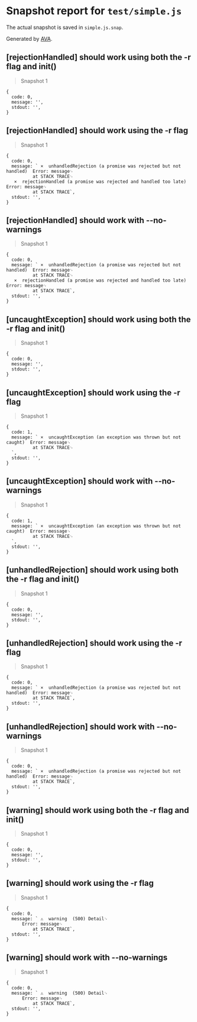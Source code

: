 # Snapshot report for `test/simple.js`

The actual snapshot is saved in `simple.js.snap`.

Generated by [AVA](https://ava.li).

## [rejectionHandled] should work using both the -r flag and init()

> Snapshot 1

    {
      code: 0,
      message: '',
      stdout: '',
    }

## [rejectionHandled] should work using the -r flag

> Snapshot 1

    {
      code: 0,
      message: ` ×  unhandledRejection (a promise was rejected but not handled)  Error: message␊
              at STACK TRACE␊
       ×  rejectionHandled (a promise was rejected and handled too late)  Error: message␊
              at STACK TRACE`,
      stdout: '',
    }

## [rejectionHandled] should work with --no-warnings

> Snapshot 1

    {
      code: 0,
      message: ` ×  unhandledRejection (a promise was rejected but not handled)  Error: message␊
              at STACK TRACE␊
       ×  rejectionHandled (a promise was rejected and handled too late)  Error: message␊
              at STACK TRACE`,
      stdout: '',
    }

## [uncaughtException] should work using both the -r flag and init()

> Snapshot 1

    {
      code: 0,
      message: '',
      stdout: '',
    }

## [uncaughtException] should work using the -r flag

> Snapshot 1

    {
      code: 1,
      message: ` ×  uncaughtException (an exception was thrown but not caught)  Error: message␊
              at STACK TRACE␊
      `,
      stdout: '',
    }

## [uncaughtException] should work with --no-warnings

> Snapshot 1

    {
      code: 1,
      message: ` ×  uncaughtException (an exception was thrown but not caught)  Error: message␊
              at STACK TRACE␊
      `,
      stdout: '',
    }

## [unhandledRejection] should work using both the -r flag and init()

> Snapshot 1

    {
      code: 0,
      message: '',
      stdout: '',
    }

## [unhandledRejection] should work using the -r flag

> Snapshot 1

    {
      code: 0,
      message: ` ×  unhandledRejection (a promise was rejected but not handled)  Error: message␊
              at STACK TRACE`,
      stdout: '',
    }

## [unhandledRejection] should work with --no-warnings

> Snapshot 1

    {
      code: 0,
      message: ` ×  unhandledRejection (a promise was rejected but not handled)  Error: message␊
              at STACK TRACE`,
      stdout: '',
    }

## [warning] should work using both the -r flag and init()

> Snapshot 1

    {
      code: 0,
      message: '',
      stdout: '',
    }

## [warning] should work using the -r flag

> Snapshot 1

    {
      code: 0,
      message: ` ⚠  warning  (500) Detail␊
          Error: message␊
              at STACK TRACE`,
      stdout: '',
    }

## [warning] should work with --no-warnings

> Snapshot 1

    {
      code: 0,
      message: ` ⚠  warning  (500) Detail␊
          Error: message␊
              at STACK TRACE`,
      stdout: '',
    }
